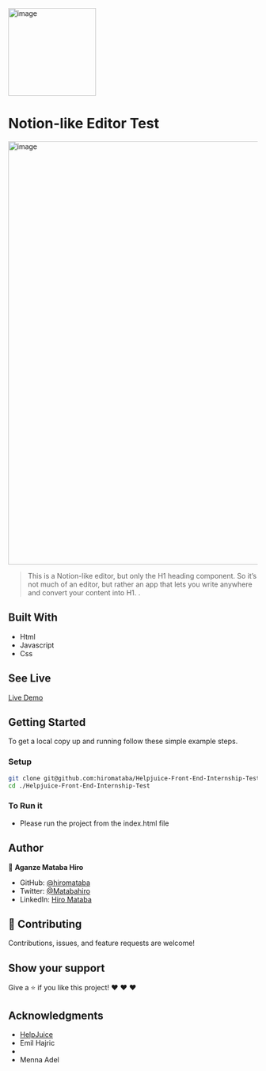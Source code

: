 <img width="177" alt="image" src="https://github.com/hiromataba/Helpjuice-Front-End-Internship-Test/assets/75126481/8f2f4a17-89c3-41fc-ae8a-a1669293088d">


# Notion-like Editor Test

<img width="856" alt="image" src="https://github.com/hiromataba/Helpjuice-Front-End-Internship-Test/assets/75126481/5ff98e06-cc16-4576-b354-07068489535e">


> This is a Notion-like editor, but only the H1 heading component. So it’s not much of an editor, but rather an app that lets you write anywhere and convert your content into H1. 
.


## Built With

- Html
- Javascript
- Css

## See Live

[Live Demo]()


## Getting Started

To get a local copy up and running follow these simple example steps.

### Setup

```bash
git clone git@github.com:hiromataba/Helpjuice-Front-End-Internship-Test.git
cd ./Helpjuice-Front-End-Internship-Test
```

### To Run it

- Please run the project from the index.html file

## Author

👤 **Aganze Mataba Hiro**

- GitHub: [@hiromataba](https://github.com/hiromataba)
- Twitter: [@Matabahiro](https://x.com/MatabaHiro)
- LinkedIn: [Hiro Mataba](https://www.linkedin.com/in/aganzemataba/)

## 🤝 Contributing

Contributions, issues, and feature requests are welcome!

## Show your support

Give a ⭐️ if you like this project! ❤️ ❤️ ❤️ 

## Acknowledgments

- [HelpJuice](https://helpjuice.com)
- Emil Hajric
- 
- Menna Adel

